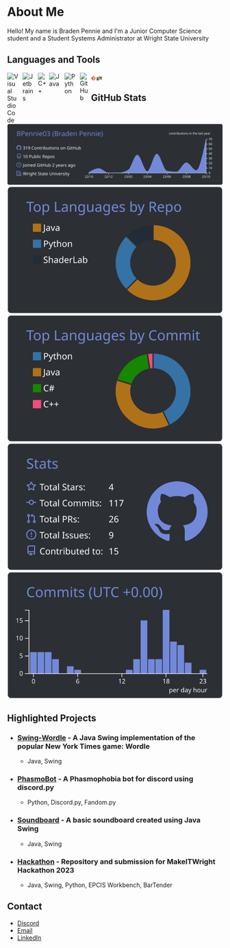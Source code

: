 # About Me
Hello! My name is Braden Pennie and I'm a Junior Computer Science student and a Student Systems Administrator at Wright State University

## Languages and Tools
<img align="left" alt="Visual Studio Code" width="26px" src="https://cdn.jsdelivr.net/gh/devicons/devicon/icons/vscode/vscode-original.svg" style="padding-right:10px;" />
<img align="left" alt="Jetbrains" width="26px" src="https://cdn.jsdelivr.net/gh/devicons/devicon/icons/jetbrains/jetbrains-original.svg" style="padding-right:10px;" />
<img align="left" alt="C++" width="26px" src="https://upload.wikimedia.org/wikipedia/commons/thumb/1/18/ISO_C%2B%2B_Logo.svg/306px-ISO_C%2B%2B_Logo.svg.png" />
<img align="left" alt="Java" width="26px" src="https://cdn.jsdelivr.net/gh/devicons/devicon/icons/java/java-original.svg" style="padding-right:10px;" />
<img align="left" alt="Python" width="26px" src="https://cdn.jsdelivr.net/gh/devicons/devicon/icons/python/python-original.svg" style="padding-right:10px;" />
<img align="left" alt="GitHub" width="26px" src="https://csis.pace.edu/~scharff/pacemobilelab/images/github.jpg" />
<img align="left" alt="Git" width="26px" src="https://raw.githubusercontent.com/github/explore/80688e429a7d4ef2fca1e82350fe8e3517d3494d/topics/git/git.png" />
<br />
 
## GitHub Stats
[![](https://raw.githubusercontent.com/BPennie03/BPennie03/master/profile-summary-card-output/discord_old_blurple/0-profile-details.svg)](https://github.com/vn7n24fzkq/github-profile-summary-cards)
[![](https://raw.githubusercontent.com/BPennie03/BPennie03/master/profile-summary-card-output/discord_old_blurple/1-repos-per-language.svg)](https://github.com/vn7n24fzkq/github-profile-summary-cards) [![](https://raw.githubusercontent.com/BPennie03/BPennie03/master/profile-summary-card-output/discord_old_blurple/2-most-commit-language.svg)](https://github.com/vn7n24fzkq/github-profile-summary-cards)
[![](https://raw.githubusercontent.com/BPennie03/BPennie03/master/profile-summary-card-output/discord_old_blurple/3-stats.svg)](https://github.com/vn7n24fzkq/github-profile-summary-cards) [![](https://raw.githubusercontent.com/BPennie03/BPennie03/master/profile-summary-card-output/discord_old_blurple/4-productive-time.svg)](https://github.com/vn7n24fzkq/github-profile-summary-cards)

## Highlighted Projects
* ### [Swing-Wordle](https://github.com/BPennie03/Swing-Wordle) - A Java Swing implementation of the popular New York Times game: Wordle
  * Java, Swing
* ### [PhasmoBot](https://github.com/BPennie03/PhasmoBot) - A Phasmophobia bot for discord using discord.py
  * Python, Discord.py, Fandom.py
* ### [Soundboard](https://github.com/BPennie03/SoundBoard) - A basic soundboard created using Java Swing
  * Java, Swing
* ### [Hackathon](https://github.com/BPennie03/MakeItWrightHackathon2023) - Repository and submission for MakeITWright Hackathon 2023
  * Java, Swing, Python, EPCIS Workbench, BarTender

## Contact
* [Discord](https://discordapp.com/users/314885041685790721)
* [Email](mailto:bradenpennie21@gmail.com)
* [LinkedIn](https://www.linkedin.com/in/braden-pennie-015031262/)
